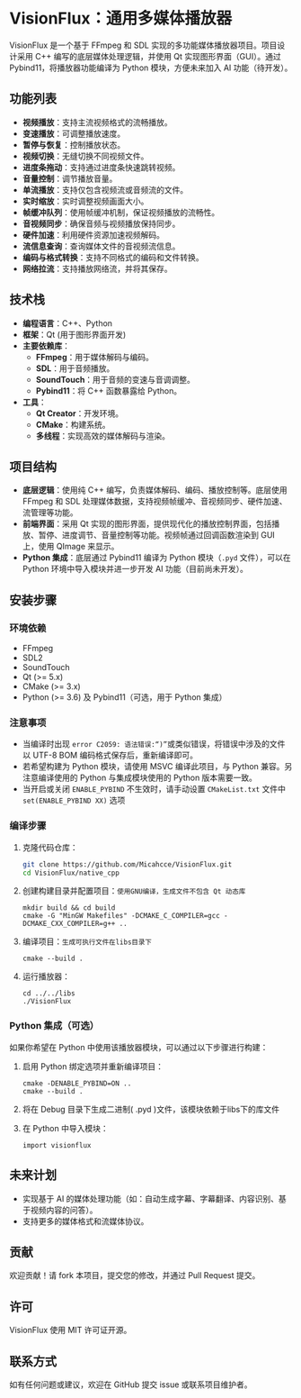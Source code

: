 # VisionFlux：通用多媒体播放器

VisionFlux 是一个基于 FFmpeg 和 SDL 实现的多功能媒体播放器项目。项目设计采用 C++ 编写的底层媒体处理逻辑，并使用 Qt 实现图形界面（GUI）。通过 Pybind11，将播放器功能编译为 Python 模块，方便未来加入 AI 功能（待开发）。

## 功能列表

- **视频播放**：支持主流视频格式的流畅播放。
- **变速播放**：可调整播放速度。
- **暂停与恢复**：控制播放状态。
- **视频切换**：无缝切换不同视频文件。
- **进度条拖动**：支持通过进度条快速跳转视频。
- **音量控制**：调节播放音量。
- **单流播放**：支持仅包含视频流或音频流的文件。
- **实时缩放**：实时调整视频画面大小。
- **帧缓冲队列**：使用帧缓冲机制，保证视频播放的流畅性。
- **音视频同步**：确保音频与视频播放保持同步。
- **硬件加速**：利用硬件资源加速视频解码。
- **流信息查询**：查询媒体文件的音视频流信息。
- **编码与格式转换**：支持不同格式的编码和文件转换。
- **网络拉流**：支持播放网络流，并将其保存。

## 技术栈

- **编程语言**：C++、Python
- **框架**：Qt (用于图形界面开发)
- **主要依赖库**：
  - **FFmpeg**：用于媒体解码与编码。
  - **SDL**：用于音频播放。
  - **SoundTouch**：用于音频的变速与音调调整。
  - **Pybind11**：将 C++ 函数暴露给 Python。
- **工具**：
  - **Qt Creator**：开发环境。
  - **CMake**：构建系统。
  - **多线程**：实现高效的媒体解码与渲染。

## 项目结构

- **底层逻辑**：使用纯 C++ 编写，负责媒体解码、编码、播放控制等。底层使用 FFmpeg 和 SDL 处理媒体数据，支持视频帧缓冲、音视频同步、硬件加速、流管理等功能。
- **前端界面**：采用 Qt 实现的图形界面，提供现代化的播放控制界面，包括播放、暂停、进度调节、音量控制等功能。视频帧通过回调函数渲染到 GUI 上，使用 QImage 来显示。
- **Python 集成**：底层通过 Pybind11 编译为 Python 模块（`.pyd` 文件），可以在 Python 环境中导入模块并进一步开发 AI 功能（目前尚未开发）。

## 安装步骤

### 环境依赖

- FFmpeg
- SDL2
- SoundTouch
- Qt (>= 5.x)
- CMake (>= 3.x)
- Python (>= 3.6) 及 Pybind11（可选，用于 Python 集成）

### 注意事项

* 当编译时出现 `error C2059: 语法错误:“)”`或类似错误，将错误中涉及的文件以 UTF-8 BOM 编码格式保存后，重新编译即可。
* 若希望构建为 Python 模块，请使用 MSVC 编译此项目，与 Python 兼容。另注意编译使用的 Python 与集成模块使用的 Python 版本需要一致。
* 当开启或关闭 `ENABLE_PYBIND` 不生效时，请手动设置 `CMakeList.txt` 文件中 `set(ENABLE_PYBIND XX)` 选项

### 编译步骤

1. 克隆代码仓库：

   ```bash
   git clone https://github.com/Micahcce/VisionFlux.git
   cd VisionFlux/native_cpp
   ```

2. 创建构建目录并配置项目：`使用GNU编译，生成文件不包含 Qt 动态库`

   ```
   mkdir build && cd build
   cmake -G "MinGW Makefiles" -DCMAKE_C_COMPILER=gcc -DCMAKE_CXX_COMPILER=g++ ..
   ```

3. 编译项目：`生成可执行文件在libs目录下`

   ```
   cmake --build .
   ```

4. 运行播放器：

   ```
   cd ../../libs
   ./VisionFlux
   ```

### Python 集成（可选）

如果你希望在 Python 中使用该播放器模块，可以通过以下步骤进行构建：

1. 启用 Python 绑定选项并重新编译项目：

   ```
   cmake -DENABLE_PYBIND=ON ..
   cmake --build .
   ```

2. 将在 Debug 目录下生成二进制( .pyd )文件，该模块依赖于libs下的库文件

3. 在 Python 中导入模块：

   ```
   import visionflux
   ```

## 未来计划

-  实现基于 AI 的媒体处理功能（如：自动生成字幕、字幕翻译、内容识别、基于视频内容的问答）。
-  支持更多的媒体格式和流媒体协议。

## 贡献

欢迎贡献！请 fork 本项目，提交您的修改，并通过 Pull Request 提交。

## 许可

VisionFlux 使用 MIT 许可证开源。

## 联系方式

如有任何问题或建议，欢迎在 GitHub 提交 issue 或联系项目维护者。
